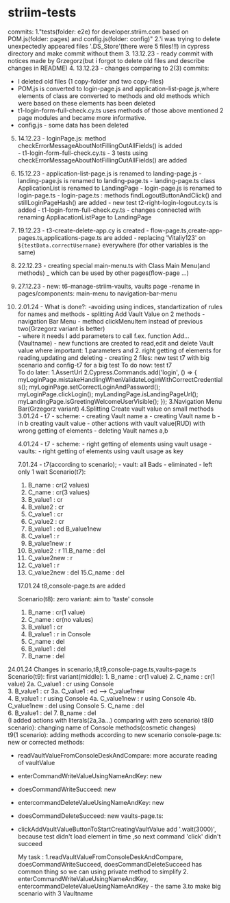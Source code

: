 # striim-tests
commits:
1."tests(folder: e2e) for developer.striim.com based on POM.js(folder: pages) and config.js(folder: config)"
2.'i was trying to delete unexpectedly appeared files '.DS_Store'(there were 5 files!!!) in cypress directory and make commit without them
3. 13.12.23 - ready commit with notices made by Grzegorz(but i forgot to delete old files and describe changes in README)
4. 13.12.23 - changes comparing to 2(3) commits:
  - I deleted old files (1 copy-folder and two copy-files)
  - POM.js is converted to login-page.js and
    application-list-page.js,where elements of class are converted to methods and  old methods which were based on these elements has been deleted
  - t1-login-form-full-check.cy.ts uses methods of those above mentioned 2 page modules and became more informative.
  - config.js - some data has been deleted
 
5. 14.12.23 - loginPage.js:  method      checkErrorMessageAboutNotFillingOutAllFields() is added  
            - t1-login-form-full-check.cy.ts - 3 tests using  checkErrorMessageAboutNotFillingOutAllFields() are added

6. 15.12.23 - application-list-page.js is renamed to landing-page.js
            - landing-page.js is renamed to landing-page.ts
            - landing-page.ts class ApplicationList is renamed to LandingPage
            - login-page.js is renamed to login-page.ts
            - login-page.ts : methods findLogoutButtonAndClick() and
              stillLoginPageHash() are added
            - new test t2-right-login-logout.cy.ts is added
            - t1-login-form-full-check.cy.ts  - changes connected with renaming
              AppliacationListPage to LandingPage
7. 19.12.23 - t3-create-delete-app.cy is created
            - flow-page.ts,create-app-pages.ts,applications-page.ts are added
            - replacing 'Vitaliy123' on `${testData.correctUsername}` everywhere
              (for other  variables is the same)

8. 22.12.23 - creating special main-menu.ts with Class Main Menu(and methods) _             which can be used by other pages(flow-page ...) 
9. 27.12.23 - new: t6-manage-striim-vaults, vaults page
            -rename in pages/components:     main-menu to   navigation-bar-menu  
10. 2.01.24 - What is done?:
            -avoiding using indices,          standartization of rules for names  and methods
            - splitting Add Vault Value on 2 methods
            - navigation Bar Menu - method clickMenuItem instead of previous two(Grzegorz variant is better)   
            - where it needs I add parameters to call f.ex. function  Add...(Vaultname)
            - new functions are created to read,edit and delete Vault value where important:
            1.parameters and 2. right getting of elements for reading,updating and deleting
            - creating 2 files: new test t7 with big scenario and config-t7 for a big test 
To do now: test t7            
To do later: 1.AssertUrl 
             2.Cypress.Commands.add('login', () => {
  myLoginPage.mistakeHandlingWhenValidateLoginWithCorrectCredentials();
  myLoginPage.setCorrectLoginAndPassword();
  myLoginPage.clickLogin();
  myLandingPage.isLandingPageUrl();
  myLandingPage.isGreetingWelcomeUserVisible();
}); 
      3.Navigation Menu Bar(Grzegorz variant) 
      4.Splitting Create vault value  on small methods         
    3.01.24 - t7 - scheme: - creating Vault name a
                           - creating Vault name b
                           - in b creating vault value 
                           - other actions with vault value(RUD) with wrong getting of elements
                           - deleting Vault names a,b

    4.01.24 - t7 - scheme: - right getting of elements using vault usage
            - vaults: - right getting of elements using vault usage as key

    7.01.24 - t7(according to scenario);
            - vault: all Bads - eliminated - left only 1 wait
          Scenario(t7): 
      
      1. B_name : cr(2 values)     
      2. C_name : cr(3 values)
      3.   B_value1 : cr 
      4.   B_value2 : cr
      5.   C_value1 : cr
      6.   C_value2 : cr
      7.   B_value1 : ed B_value1new
      8.   C_value1 : r
      9.  B_value1new : r
      10.  B_value2 : r
      11.B_name : del          
      12.  C_value2new : r
      13.  C_value1 : r  
      14.  C_value2new : del
      15.C_name : del

      17.01.24 t8,console-page.ts are added
      
      Scenario(t8): zero variant: aim to 'taste' console
     
      1. B_name : cr(1 value)
      2. C_name : cr(no values)
      3.   B_value1 : cr              
      4.   B_value1 : r in Console
      5. C_name : del
      6.   B_value1 : del
      7. B_name : del

24.01.24 Changes in scenario,t8,t9,console-page.ts,vaults-page.ts
Scenario(t9):  first variant(middle):
       1. B_name : cr(1 value)
       2. C_name : cr(1 value)
       2a.  C_value1 : cr                   using Console  
       3.   B_value1 : cr
       3a.  C_value1 : ed —> C_value1new              
       4.   B_value1 : r                    using Console
       4a.  C_value1new : r                 using Console
       4b.  C_value1new : del               using Console
       5. C_name : del                  
       6.   B_value1 : del
       7. B_name : del                       
      (I added actions with literals(2a,3a...) comparing with zero scenario)
t8(0 scenario): changing name of Console methods(cosmetic changes)       
t9(1 scenario): adding methods according to new scenario 
console-page.ts: new or corrected methods:
  - readVaultValueFromConsoleDeskAndCompare: more accurate reading of vaultValue
  - enterCommandWriteValueUsingNameAndKey: new
  - doesCommandWriteSucceed: new     
  - entercommandDeleteValueUsingNameAndKey: new
  - doesCommandDeleteSucceed: new
  vaults-page.ts: 
  - clickAddVaultValueButtonToStartCreatingVaultValue add '.wait(3000)', because    test didn't load element in time ,so next command 'click' didn't succeed

    My task : 1.readVaultValueFromConsoleDeskAndCompare, doesCommandWriteSucceed, doesCommandDeleteSucceed has common thing so we can using private method to simplify
    2. enterCommandWriteValueUsingNameAndKey, entercommandDeleteValueUsingNameAndKey - the same
    3.to make big scenario with 3 Vaultname

            
            
                        